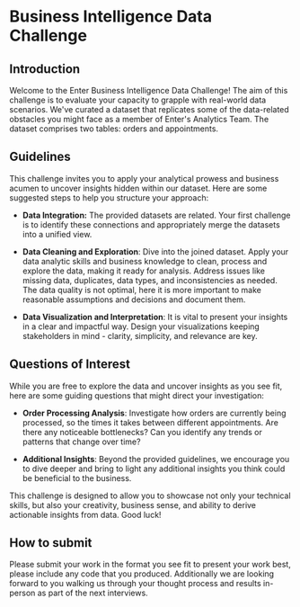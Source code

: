 # Business Intelligence Data Challenge
## Introduction

Welcome to the Enter Business Intelligence Data Challenge! The aim of this challenge is to evaluate your capacity to grapple with real-world data scenarios. We've curated a dataset that replicates some of the data-related obstacles you might face as a member of Enter's Analytics Team. The dataset comprises two tables: orders and appointments.

## Guidelines

This challenge invites you to apply your analytical prowess and business acumen to uncover insights hidden within our dataset. Here are some suggested steps to help you structure your approach:

- **Data Integration:** The provided datasets are related. Your first challenge is to identify these connections and appropriately merge the datasets into a unified view.

- **Data Cleaning and Exploration**: Dive into the joined dataset. Apply your data analytic skills and business knowledge to clean, process and explore the data, making it ready for analysis. Address issues like missing data, duplicates, data types, and inconsistencies as needed. The data quality is not optimal, here it is more important to make reasonable assumptions and decisions and document them.

- **Data Visualization and Interpretation**: It is vital to present your insights in a clear and impactful way. Design your visualizations keeping stakeholders in mind - clarity, simplicity, and relevance are key.

## Questions of Interest

While you are free to explore the data and uncover insights as you see fit, here are some guiding questions that might direct your investigation:

- **Order Processing Analysis**: Investigate how orders are currently being processed, so the times it takes between different appointments. Are there any noticeable bottlenecks? Can you identify any trends or patterns that change over time?

- **Additional Insights**: Beyond the provided guidelines, we encourage you to dive deeper and bring to light any additional insights you think could be beneficial to the business.

This challenge is designed to allow you to showcase not only your technical skills, but also your creativity, business sense, and ability to derive actionable insights from data. Good luck!

## How to submit

Please submit your work in the format you see fit to present your work best, please include any code that you produced. Additionally we are looking forward to you walking us through your thought process and results in-person as part of the next interviews.